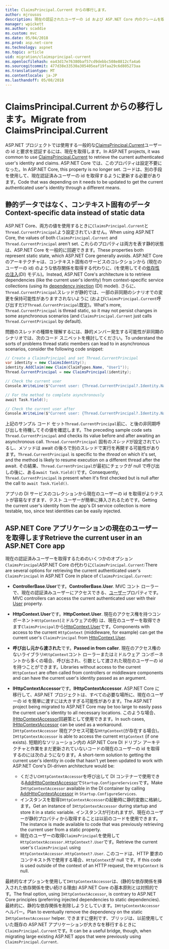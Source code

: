 ```yaml
---
title: ClaimsPrincipal.Current からの移行します。
author: mjrousos
description: 現在の認証されたユーザーの id および ASP.NET Core 内のクレームを取得する ClaimsPrincipal.Current から離れた場所に移行する方法を説明します。
manager: wpickett
ms.author: scaddie
ms.custom: mvc
ms.date: 05/04/2018
ms.prod: asp.net-core
ms.technology: aspnet
ms.topic: article
uid: migration/claimsprincipal-current
ms.openlocfilehash: ea43d17e76380baf57cd9debbc508e8812cfa4a6
ms.sourcegitcommit: 477d38e33530a305405eaf19faa29c6d805273aa
ms.translationtype: MT
ms.contentlocale: ja-JP
ms.lasthandoff: 05/08/2018
---
```

# <a name="migrate-from-claimsprincipalcurrent"></a><span data-ttu-id="a1e70-103">ClaimsPrincipal.Current からの移行します。</span><span class="sxs-lookup"><span data-stu-id="a1e70-103">Migrate from ClaimsPrincipal.Current</span></span>

<span data-ttu-id="a1e70-104">ASP.NET プロジェクトでは使用する一般的な[ClaimsPrincipal.Current](/dotnet/api/system.security.claims.claimsprincipal.current)ユーザーの id と要求を認証するには、現在を取得します。</span><span class="sxs-lookup"><span data-stu-id="a1e70-104">In ASP.NET projects, it was common to use [ClaimsPrincipal.Current](/dotnet/api/system.security.claims.claimsprincipal.current) to retrieve the current authenticated user's identity and claims.</span></span> <span data-ttu-id="a1e70-105">ASP.NET Core では、このプロパティは設定不要になった。</span><span class="sxs-lookup"><span data-stu-id="a1e70-105">In ASP.NET Core, this property is no longer set.</span></span> <span data-ttu-id="a1e70-106">コードは、別の手段を使用して、現在認証済みユーザーの id を取得するように更新する必要があります。</span><span class="sxs-lookup"><span data-stu-id="a1e70-106">Code that was depending on it needs to be updated to get the current authenticated user's identity through a different means.</span></span>

## <a name="context-specific-data-instead-of-static-data"></a><span data-ttu-id="a1e70-107">静的データではなく、コンテキスト固有のデータ</span><span class="sxs-lookup"><span data-stu-id="a1e70-107">Context-specific data instead of static data</span></span>

<span data-ttu-id="a1e70-108">ASP.NET Core、両方の値を使用するときに`ClaimsPrincipal.Current`と`Thread.CurrentPrincipal`よう設定されていません。</span><span class="sxs-lookup"><span data-stu-id="a1e70-108">When using ASP.NET Core, the values of both `ClaimsPrincipal.Current` and `Thread.CurrentPrincipal` aren't set.</span></span> <span data-ttu-id="a1e70-109">これらのプロパティは両方を表す静的状態は、ASP.NET Core を一般的に回避できます。</span><span class="sxs-lookup"><span data-stu-id="a1e70-109">These properties both represent static state, which ASP.NET Core generally avoids.</span></span> <span data-ttu-id="a1e70-110">ASP.NET Core のアーキテクチャは、コンテキスト固有のサービスのコレクションから (現在のユーザーの id) のような依存関係を取得する代わりに、(を使用してその[依存性の注入](xref:fundamentals/dependency-injection)(DI) モデル)。</span><span class="sxs-lookup"><span data-stu-id="a1e70-110">Instead, ASP.NET Core's architecture is to retrieve dependencies (like the current user's identity) from context-specific service collections (using its [dependency injection](xref:fundamentals/dependency-injection) (DI) model).</span></span> <span data-ttu-id="a1e70-111">さらに、`Thread.CurrentPrincipal`スレッドが静的では、一部の非同期のシナリオでの変更を保持可能性がありますされないように (および`ClaimsPrincipal.Current`呼び出すだけ`Thread.CurrentPrincipal`既定)。</span><span class="sxs-lookup"><span data-stu-id="a1e70-111">What's more, `Thread.CurrentPrincipal` is thread static, so it may not persist changes in some asynchronous scenarios (and `ClaimsPrincipal.Current` just calls `Thread.CurrentPrincipal` by default).</span></span>

<span data-ttu-id="a1e70-112">問題のスレッドの種類を理解するには、静的メンバー発生する可能性が非同期のシナリオでは、次のコード スニペットを検討してください。</span><span class="sxs-lookup"><span data-stu-id="a1e70-112">To understand the sorts of problems thread static members can lead to in asynchronous scenarios, consider the following code snippet:</span></span>

```csharp
// Create a ClaimsPrincipal and set Thread.CurrentPrincipal
var identity = new ClaimsIdentity();
identity.AddClaim(new Claim(ClaimTypes.Name, "User1"));
Thread.CurrentPrincipal = new ClaimsPrincipal(identity);

// Check the current user
Console.WriteLine($"Current user: {Thread.CurrentPrincipal?.Identity.Name}");

// For the method to complete asynchronously
await Task.Yield();

// Check the current user after
Console.WriteLine($"Current user: {Thread.CurrentPrincipal?.Identity.Name}");
```

<span data-ttu-id="a1e70-113">上記のサンプル コード セット`Thread.CurrentPrincipal`前に、と後の非同期呼び出しを待機してその値を確認します。</span><span class="sxs-lookup"><span data-stu-id="a1e70-113">The preceding sample code sets `Thread.CurrentPrincipal` and checks its value before and after awaiting an asynchronous call.</span></span> <span data-ttu-id="a1e70-114">`Thread.CurrentPrincipal` 固有の*スレッド*が設定されているし、メソッドは await の後ろで別のスレッドで実行を再開する可能性があります。</span><span class="sxs-lookup"><span data-stu-id="a1e70-114">`Thread.CurrentPrincipal` is specific to the *thread* on which it's set, and the method is likely to resume execution on a different thread after the await.</span></span> <span data-ttu-id="a1e70-115">その結果、`Thread.CurrentPrincipal`が最初にチェックが null で呼び出しの後に、ある`await Task.Yield()`です。</span><span class="sxs-lookup"><span data-stu-id="a1e70-115">Consequently, `Thread.CurrentPrincipal` is present when it's first checked but is null after the call to `await Task.Yield()`.</span></span>

<span data-ttu-id="a1e70-116">アプリの DI サービスのコレクションから現在のユーザーの id を取得がよりテストが容易なすぎます、テスト ユーザーが簡単に挿入されるためです。</span><span class="sxs-lookup"><span data-stu-id="a1e70-116">Getting the current user's identity from the app's DI service collection is more testable, too, since test identities can be easily injected.</span></span>

## <a name="retrieve-the-current-user-in-an-aspnet-core-app"></a><span data-ttu-id="a1e70-117">ASP.NET Core アプリケーションの現在のユーザーを取得します</span><span class="sxs-lookup"><span data-stu-id="a1e70-117">Retrieve the current user in an ASP.NET Core app</span></span>

<span data-ttu-id="a1e70-118">現在の認証済みユーザーを取得するためのいくつかのオプション`ClaimsPrincipal`ASP.NET Core の代わりに`ClaimsPrincipal.Current`:</span><span class="sxs-lookup"><span data-stu-id="a1e70-118">There are several options for retrieving the current authenticated user's `ClaimsPrincipal` in ASP.NET Core in place of `ClaimsPrincipal.Current`:</span></span>

* <span data-ttu-id="a1e70-119">**ControllerBase.User**です。</span><span class="sxs-lookup"><span data-stu-id="a1e70-119">**ControllerBase.User**.</span></span> <span data-ttu-id="a1e70-120">MVC コント ローラーで、現在の認証済みユーザーにアクセスできる、[ユーザー](/dotnet/api/microsoft.aspnetcore.mvc.controllerbase.user)プロパティです。</span><span class="sxs-lookup"><span data-stu-id="a1e70-120">MVC controllers can access the current authenticated user with their [User](/dotnet/api/microsoft.aspnetcore.mvc.controllerbase.user) property.</span></span>
* <span data-ttu-id="a1e70-121">**HttpContext.User**です。</span><span class="sxs-lookup"><span data-stu-id="a1e70-121">**HttpContext.User**.</span></span> <span data-ttu-id="a1e70-122">現在のアクセス権を持つコンポーネント`HttpContext`(ミドルウェアの例) は、現在のユーザーを取得できます`ClaimsPrincipal`から[HttpContext.User](/dotnet/api/microsoft.aspnetcore.http.httpcontext.user)です。</span><span class="sxs-lookup"><span data-stu-id="a1e70-122">Components with access to the current `HttpContext` (middleware, for example) can get the current user's `ClaimsPrincipal` from [HttpContext.User](/dotnet/api/microsoft.aspnetcore.http.httpcontext.user).</span></span>
* <span data-ttu-id="a1e70-123">**呼び出し元から渡された**です。</span><span class="sxs-lookup"><span data-stu-id="a1e70-123">**Passed in from caller**.</span></span> <span data-ttu-id="a1e70-124">現在のアクセス権のないライブラリ`HttpContext`コント ローラーまたはミドルウェア コンポーネントから多くの場合、呼び出され、引数として渡された現在のユーザーの id を持つことができます。</span><span class="sxs-lookup"><span data-stu-id="a1e70-124">Libraries without access to the current `HttpContext` are often called from controllers or middleware components and can have the current user's identity passed as an argument.</span></span>
* <span data-ttu-id="a1e70-125">**IHttpContextAccessor**です。</span><span class="sxs-lookup"><span data-stu-id="a1e70-125">**IHttpContextAccessor**.</span></span> <span data-ttu-id="a1e70-126">ASP.NET Core に移行して、ASP.NET プロジェクトは、すべての必要な場所に、現在のユーザーの id を簡単に渡すには大きすぎる可能性があります。</span><span class="sxs-lookup"><span data-stu-id="a1e70-126">The ASP.NET project being migrated to ASP.NET Core may be too large to easily pass the current user's identity to all necessary locations.</span></span> <span data-ttu-id="a1e70-127">このような場合、 [IHttpContextAccessor](/dotnet/api/microsoft.aspnetcore.http.ihttpcontextaccessor)回避策として使用できます。</span><span class="sxs-lookup"><span data-stu-id="a1e70-127">In such cases, [IHttpContextAccessor](/dotnet/api/microsoft.aspnetcore.http.ihttpcontextaccessor) can be used as a workaround.</span></span> <span data-ttu-id="a1e70-128">`IHttpContextAccessor` 現在アクセス可能な`HttpContext`(が存在する場合)。</span><span class="sxs-lookup"><span data-stu-id="a1e70-128">`IHttpContextAccessor` is able to access the current `HttpContext` (if one exists).</span></span> <span data-ttu-id="a1e70-129">短期的なソリューション内の ASP.NET Core DI ドリブン アーキテクチャと作業をまだ更新されていないコードの現在のユーザーの id を取得するのには次のようになります。</span><span class="sxs-lookup"><span data-stu-id="a1e70-129">A short-term solution to getting the current user's identity in code that hasn't yet been updated to work with ASP.NET Core's DI-driven architecture would be:</span></span>

  * <span data-ttu-id="a1e70-130">ください`IHttpContextAccessor`を呼び出して DI コンテナーで使用できる[AddHttpContextAccessor](https://github.com/aspnet/Hosting/issues/793)で`Startup.ConfigureServices`です。</span><span class="sxs-lookup"><span data-stu-id="a1e70-130">Make `IHttpContextAccessor` available in the DI container by calling [AddHttpContextAccessor](https://github.com/aspnet/Hosting/issues/793) in `Startup.ConfigureServices`.</span></span>
  * <span data-ttu-id="a1e70-131">インスタンスを取得`IHttpContextAccessor`の起動時に静的変数に格納します。</span><span class="sxs-lookup"><span data-stu-id="a1e70-131">Get an instance of `IHttpContextAccessor` during startup and store it in a static variable.</span></span> <span data-ttu-id="a1e70-132">インスタンスが行われますが、現在のユーザーが静的プロパティから取得することは以前のコードを使用できます。</span><span class="sxs-lookup"><span data-stu-id="a1e70-132">The instance is made available to code that was previously retrieving the current user from a static property.</span></span>
  * <span data-ttu-id="a1e70-133">現在のユーザーの取得`ClaimsPrincipal`を使用して`HttpContextAccessor.HttpContext?.User`です。</span><span class="sxs-lookup"><span data-stu-id="a1e70-133">Retrieve the current user's `ClaimsPrincipal` using `HttpContextAccessor.HttpContext?.User`.</span></span> <span data-ttu-id="a1e70-134">このコードは、HTTP 要求のコンテキスト外で使用する場合、`HttpContext`が null です。</span><span class="sxs-lookup"><span data-stu-id="a1e70-134">If this code is used outside of the context of an HTTP request, the `HttpContext` is null.</span></span>

<span data-ttu-id="a1e70-135">最終的なオプションを使用して`IHttpContextAccessor`は、(静的な依存関係を挿入された依存関係を使い続ける理由) ASP.NET Core の基本原則とは対照的です。</span><span class="sxs-lookup"><span data-stu-id="a1e70-135">The final option, using `IHttpContextAccessor`, is contrary to ASP.NET Core principles (preferring injected dependencies to static dependencies).</span></span> <span data-ttu-id="a1e70-136">最終的に、静的な依存関係を削除しようとしています。`IHttpContextAccessor`ヘルパー。</span><span class="sxs-lookup"><span data-stu-id="a1e70-136">Plan to eventually remove the dependency on the static `IHttpContextAccessor` helper.</span></span> <span data-ttu-id="a1e70-137">できますに便利です、ブリッジは、以前使用していた既存の ASP.NET アプリケーションが大きなを移行するときに`ClaimsPrincipal.Current`です。</span><span class="sxs-lookup"><span data-stu-id="a1e70-137">It can be a useful bridge, though, when migrating large existing ASP.NET apps that were previously using `ClaimsPrincipal.Current`.</span></span>
